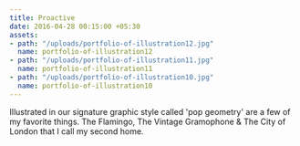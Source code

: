 ```yaml
---
title: Proactive
date: 2016-04-28 00:15:00 +05:30
assets:
- path: "/uploads/portfolio-of-illustration12.jpg"
  name: portfolio-of-illustration12
- path: "/uploads/portfolio-of-illustration11.jpg"
  name: portfolio-of-illustration11
- path: "/uploads/portfolio-of-illustration10.jpg"
  name: portfolio-of-illustration10
---
```


Illustrated in our signature graphic style called 'pop geometry' are a few of my favorite things. The Flamingo, The Vintage Gramophone & The City of London that I call my second home.

